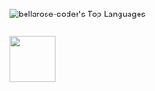 ![bellarose-coder's Top Languages](https://github-readme-stats.vercel.app/api/top-langs/?username=bellarose-coder&theme=radical&show_icons=true&hide_border=false&layout=compact)

<div style="display: inline_block"><br>
<img height="80em" src="(https://upload.wikimedia.org/wikipedia/commons/1/1f/Julia_Programming_Language_Logo.svg)">
</div>
